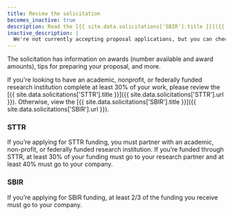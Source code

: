 ```yaml
---
title: Review the solicitation
becomes_inactive: true
description: Read the [{{ site.data.solicitations['SBIR'].title }}]({{ site.data.solicitations['SBIR'].url }}) and the [{{ site.data.solicitations['STTR'].title }}]({{ site.data.solicitations['STTR'].url }}), which includes everything you need to know about applying for funding.
inactive_description: |
  We're not currently accepting proposal applications, but you can check out our most recent [{{ site.data.solicitations['SBIR'].title }}]({{ site.data.solicitations['SBIR'].url }}) or [{{ site.data.solicitations['STTR'].title }}]({{ site.data.solicitations['STTR'].url }}) to get a sense of what they cover. Our next solicitation will be released in {{ site.solicitation_released }}.
---
```

 
The solicitation has information on awards (number available and award amounts), tips for preparing your proposal, and more.
 
If you're looking to have an academic, nonprofit, or federally funded research institution complete at least 30% of your work, please review the [{{ site.data.solicitations['STTR'].title }}]({{ site.data.solicitations['STTR'].url }}). Otherwise, view the [{{ site.data.solicitations['SBIR'].title }}]({{ site.data.solicitations['SBIR'].url }}).
 
### STTR
 
If you’re applying for STTR funding, you must partner with an academic, non-profit, or federally funded research institution. If you’re funded through STTR, at least 30% of your funding must go to your research partner and at least 40% must go to your company.
 
### SBIR
 
If you’re applying for SBIR funding, at least 2/3 of the funding you receive must go to your company.
